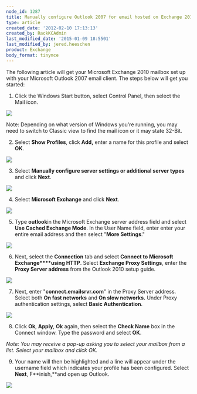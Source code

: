 ```yaml
---
node_id: 1287
title: Manually configure Outlook 2007 for email hosted on Exchange 2010
type: article
created_date: '2012-02-10 17:13:13'
created_by: RackKCAdmin
last_modified_date: '2015-01-09 18:5501'
last_modified_by: jered.heeschen
product: Exchange
body_format: tinymce
---
```


The following article will get your Microsoft Exchange 2010 mailbox set
up with your Microsoft Outlook 2007 email client. The steps below will
get you started: 

1. Click the Windows Start button, select Control Panel, then select
the Mail icon.

![](http://c965993.r93.cf2.rackcdn.com/(E%26A)Outlook2010ExchangeTwo.png) 

Note: Depending on what version of Windows you're running, you may need
to switch to Classic view to find the mail icon or it may state 32-Bit.

2. Select **Show Profiles**, click **Add,** enter a name for this
profile and select **OK**.

![](http://c965993.r93.cf2.rackcdn.com/(E%26A)Outlook2010Exchange4.png) 

3. Select **Manually configure server settings or additional server
types** and click **Next**.

![](http://c965993.r93.cf2.rackcdn.com/(E%26A)Outlook2010Exchange50.png) 

4. Select **Microsoft Exchange** and click **Next**.

![](http://c965993.r93.cf2.rackcdn.com/(E%26A)Outlook2010Exchange6.png) 

5. Type **outlook**in the Microsoft Exchange server address field and
select **Use Cached Exchange Mode**. In the User Name field, enter enter
your entire email address and then select "**More Settings**."

![](http://c4413634.r34.cf2.rackcdn.com/(E%26A)Outlook2010WithExchange2010.png) 

6. Next, select the **Connection** tab and select **Connect to
Microsoft Exchange****using HTTP**. Select **Exchange Proxy Settings**,
enter the **Proxy Server address** from the Outlook 2010 setup guide.

![](http://c965993.r93.cf2.rackcdn.com/(E%26A)Outlook2010Exchange8.png) 

7. Next, enter "**connect.emailsrvr.com**" in the Proxy Server address.
Select both **On fast networks** and **On slow networks.** Under Proxy
authentication settings, select **Basic Authentication**.

![](http://c4413634.r34.cf2.rackcdn.com/(E%26A)Outlook2010WithExchange20102.png) 

8. Click **Ok**, **Apply**, **Ok** again, then select the **Check
Name** box in the Connect window. Type the password and select **OK**.

*Note: You may receive a pop-up asking you to select your mailbox from a
list. Select your mailbox and click OK.* 

9. Your name will then be highlighted and a line will appear under the
username field which indicates your profile has been configured. Select
**Next**, F**inish,**and open up Outlook.

![](/knowledge_center/sites/default/files/field/image/image8.png)

